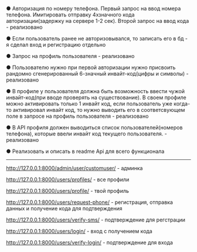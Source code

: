 ●
Авторизация по номеру телефона. Первый запрос на ввод номера
телефона. Имитировать отправку 4хзначного кода авторизации(задержку
на сервере 1-2 сек). Второй запрос на ввод кода - реализовано 

●
Если пользователь ранее не авторизовывался, то записать его в бд - я сделал вход и регистрацию отдельно

●
Запрос на профиль пользователя - реализовано 

●
Пользователю нужно при первой авторизации нужно присвоить
рандомно сгенерированный 6-значный инвайт-код(цифры и символы) - реализовано 

●
В профиле у пользователя должна быть возможность ввести чужой
инвайт-код(при вводе проверять на существование). В своем профиле
можно активировать только 1 инвайт код, если пользователь уже когда-
то активировал инвайт код, то нужно выводить его в соответсвующем
поле в запросе на профиль пользователя - реализовано 

●
В API профиля должен выводиться список пользователей(номеров
телефона), которые ввели инвайт код текущего пользователя. - реализовано 

●
Реализовать и описать в readme Api для всего функционала

<hr>

http://127.0.0.1:8000/admin/user/customuser/ - админка

http://127.0.0.1:8000/users/profiles/ - все профили

http://127.0.0.1:8000/users/profile/ - твой профиль

http://127.0.0.1:8000/users/request-phone/ - регистрация, отправка данных и получение кода для подтверждения 

http://127.0.0.1:8000/users/verify-sms/ - подтверждение для регстрации

http://127.0.0.1:8000/users/login/ - вход с получением кода

http://127.0.0.1:8000/users/verify-login/ - подтверждение для входа
